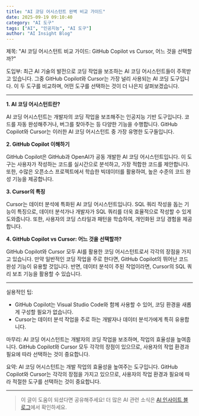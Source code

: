 ```yaml
---
title: "AI 코딩 어시스턴트 완벽 비교 가이드"
date: 2025-09-19 09:10:40
category: "AI 도구"
tags: ["AI", "인공지능", "AI 도구"]
author: "AI Insight Blog"
---
```


제목: "AI 코딩 어시스턴트 비교 가이드: GitHub Copilot vs Cursor, 어느 것을 선택할까?"

도입부: 
최근 AI 기술의 발전으로 코딩 작업을 보조하는 AI 코딩 어시스턴트들이 주목받고 있습니다. 그중 GitHub Copilot와 Cursor는 가장 널리 사용되는 AI 코딩 도구입니다. 이 두 도구를 비교하며, 어떤 도구를 선택하는 것이 더 나은지 살펴보겠습니다.

---
**1. AI 코딩 어시스턴트란?**

AI 코딩 어시스턴트는 개발자의 코딩 작업을 보조해주는 인공지능 기반 도구입니다. 코드를 자동 완성해주거나, 버그를 찾아주는 등 다양한 기능을 수행합니다. GitHub Copilot와 Cursor는 이러한 AI 코딩 어시스턴트 중 가장 유명한 도구들입니다.

**2. GitHub Copilot 이해하기**

GitHub Copilot은 GitHub과 OpenAI가 공동 개발한 AI 코딩 어시스턴트입니다. 이 도구는 사용자가 작성하는 코드를 실시간으로 분석하고, 가장 적합한 코드를 제안합니다. 또한, 수많은 오픈소스 프로젝트에서 학습한 빅데이터를 활용하여, 높은 수준의 코드 완성 기능을 제공합니다.

**3. Cursor의 특징**

Cursor는 데이터 분석에 특화된 AI 코딩 어시스턴트입니다. SQL 쿼리 작성을 돕는 기능이 특징으로, 데이터 분석가나 개발자가 SQL 쿼리를 더욱 효율적으로 작성할 수 있게 도와줍니다. 또한, 사용자의 코딩 스타일과 패턴을 학습하여, 개인화된 코딩 경험을 제공합니다.

**4. GitHub Copilot vs Cursor: 어느 것을 선택할까?**

GitHub Copilot와 Cursor 모두 AI를 활용한 코딩 어시스턴트로서 각각의 장점을 가지고 있습니다. 만약 일반적인 코딩 작업을 주로 한다면, GitHub Copilot의 뛰어난 코드 완성 기능이 유용할 것입니다. 반면, 데이터 분석이 주된 작업이라면, Cursor의 SQL 쿼리 보조 기능을 활용할 수 있습니다.

---

실용적인 팁: 
- GitHub Copilot는 Visual Studio Code와 함께 사용할 수 있어, 코딩 환경을 새롭게 구성할 필요가 없습니다.
- Cursor는 데이터 분석 작업을 주로 하는 개발자나 데이터 분석가에게 특히 유용합니다.

마무리:
AI 코딩 어시스턴트는 개발자의 코딩 작업을 보조하며, 작업의 효율성을 높여줍니다. GitHub Copilot와 Cursor 모두 각각의 장점이 있으므로, 사용자의 작업 환경과 필요에 따라 선택하는 것이 중요합니다. 

요약: 
AI 코딩 어시스턴트는 개발 작업의 효율성을 높여주는 도구입니다. GitHub Copilot와 Cursor는 각각의 장점을 가지고 있으므로, 사용자의 작업 환경과 필요에 따라 적절한 도구를 선택하는 것이 중요합니다.

---

> 이 글이 도움이 되셨다면 공유해주세요! 
> 더 많은 AI 관련 소식은 [AI 인사이트 블로그](https://tonyhwang1004.github.io/ai-insight-blog)에서 확인하세요.
